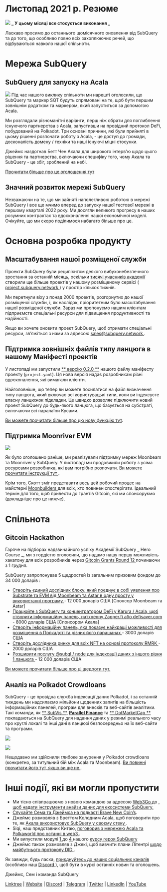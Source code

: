 # Листопад 2021 р. Резюме

![](https://miro.medium.com/max/1400/1*qzKzZnWY2ao3tiffwwugXQ.png) **_ У цьому місяці все стосується виконання _**

Ласкаво просимо до останнього щомісячного оновлення від SubQuery та до того, що особливо повно всіх захоплюючих речей, що відбуваються навколо нашої спільноти.

# Мережа SubQuery

## SubQuery для запуску на Acala

![](https://miro.medium.com/max/600/0*SJ1TWt1sGwUWqvuI.gif) Під час нашого виклику спільноти ми нарешті оголосили, що SubQuery та маркер SQT будуть спрямовані на те, щоб бути першим зовнішнім додатком та маркером, який запуститься за допомогою Acala.

Ми розглядали різноманітні варіанти, перш ніж обрати для поглиблення існуючого партнерства з Acala, запустивши на провідний протокол DeFi, побудований на Polkadot. Три основні причини, які були прийняті в цьому рішенні розпочати роботу з Acala, - це доступ до громади, досконалість домену / техніки та наші існуючі міцні стосунки.

Джеймс наздогнав Бетт Чен Акала для широкого інтерв'ю щодо цього рішення та партнерства, включаючи специфіку того, чому Акала та SubQuery - це збіг, зроблений на небі.

[Прочитати більше про це оголошення тут](https://blog.subquery.network/blogs/20211125-subquery-network-acala.html)

## Значний розвиток мережі SubQuery

Незважаючи на те, що ми зайняті наполегливою роботою в мережі SubQuery і все ще мчимо вперед до запуску нашої тестової мережі в першому кварталі 2022 року. Ми досягли великого прогресу в наших розумних контрактах та вдосконаленні нашої економічної моделі. Очікуйте, що ми скоро поділимося набагато більше про це.

# Основна розробка продукту

## Масштабування нашої розміщеної служби

Проекти SubQuery були реципієнтом деякого вибухонебезпечного зростання за останній місяць, оскільки [ тисячі учасників академії ](https://blog.subquery.network/blogs/20211018-subquery-launches-the-subquery-academy.html) створили ще більше проектів у нашому розміщеному сервісі ([ project.subquery.network ](https://project.subquery.network/)) у простір кількох тижнів.

Ми перетнули віху з понад 2000 проектів, розгорнутих до нашої розміщеної служби, і, як наслідок, пріоритетним було масштабування нашої розміщеної служби. Зараз ми пропонуємо нашим клієнтам підприємств спеціальні ресурси для підвищення продуктивності та надійності.

Якщо ви хочете оновити проект SubQuery, щоб отримати спеціальні ресурси, зв’яжіться з нами за адресою [ sales@subquery.network ](mailto:sales@subquery.network).

## Підтримка зовнішніх файлів типу ланцюга в нашому Маніфесті проектів

У листопаді ми запустили [** версію 0.2.0 **](https://doc.subquery.network/create/manifest/) нашого файлу маніфесту проекту (` project.yaml `). Ця нова версія надає розробникам різні вдосконалення, які вимагали клієнти.

Найголовніше, що тепер ви можете посилатися на файл визначення типу ланцюга, який включає всі користувацькі типи, коли ви індексуєте власну ланцюжок підкладки. Це швидко дозволяє підключити новий проект SubQuery до будь-якого ланцюга, що базується на субстраті, включаючи всі паралаїни Кусами.

[Ви можете прочитати більше про цю нову функцію тут](https://blog.subquery.network/blogs/20211105-november-technical-update.html#support-for-external-chain-type-files-in-project-manifest).

## Підтримка Moonriver EVM

![](https://miro.medium.com/max/600/0*B27QVtvcR6nXA9ff.gif)

Як було оголошено раніше, ми реалізували підтримку мереж Moonbeam та Moonriver у SubQuery. У листопаді ми продовжили роботу з усіма ресурсами розробника, які вам потрібно розпочати.  [ Ви можете прочитати інструкції тут ](https://blog.subquery.network/blogs/20211105-november-technical-update.html#moonbeam-evm-support).

Крім того, Скотт зміг представити весь цей робочий процес на майстерні [ Moonbuilders ](https://www.crowdcast.io/e/moonbuilders-ws/10) для всіх, хто повинен спостерігати. Ідеальний термін для того, щоб привести до грантів Gitcoin, які ми спонсоруємо (докладніше про це нижче).

# Спільнота

## Gitcoin Hackathon

Гаряче на підборах надзвичайного успіху Академії SubQuery _ Hero Course _, ми з гордістю оголосили, що надамо нашу першу можливість хакатону для всіх розробників через [ Gitcoin Grants Round 12 ](https://gitcoin.co/hackathon/gr12/?org=subquery) починаючи з 1 грудня.

SubQuery запропонував 5 щедростей із загальним призовим фондом до 34 000 доларів :

-   [ Створіть єдиний дослідник блоку, який поєднує в собі уявлення про Substrate та EVM від Moonbeam та Astar в одну просту у використанні програму ](https://gitcoin.co/issue/subquery/grants/1) - 12 000 доларів США [Спонсор Moonbeam та Astar]
-   [ Працюйте з SubQuery та концентратором DeFi у Karura / Acala, щоб створити інформаційну панель, натхненну Zapper.fi або defisaver.com ](https://gitcoin.co/issue/subquery/grants/2) - 8000 доларів США [Спонсором Акала]
-   [ Створіть інформаційну панель, яка показує найкращі можливості для розміщення в Полкадоті та різних його парашанах ](https://gitcoin.co/issue/subquery/grants/3) - 3000 доларів США
-   [ Створіть дослідника ринку для всіх NFT на основі протоколу RMRK ](https://gitcoin.co/issue/subquery/grants/4) - 2000 доларів США
-   [ Розширити послугу @subql / node для індексації даних з іншого рівня 1 ланцюга ](https://gitcoin.co/issue/subquery/grants/5) - 12 000 доларів США

[Ви можете прочитати більше про ці щедроти тут.](https://blog.subquery.network/blogs/20211120-gitcoin12-hackathon.html)

## Аналіз на Polkadot Crowdloans

SubQuery - це провідна служба індексації даних Polkadot, і за останній тиждень ми надсилаємо мільйони щоденних запитів на більшість інформаційних панелей, програм для внесків та веб-сайтів аналітики. Такі команди, як [** SubVis **](https://www.subvis.io/),  [**Parallel Finance**](https://parallel.fi/) та [** DotMarketCap **](https://dotmarketcap.com/) покладаються на SubQuery для надання даних у режимі реального часу про круглі локалі та інші дані в ланцюзі безпосередньо на їх веб-сайти та програми.

![](https://miro.medium.com/max/60/0*HfsoOwpat76ip6Jg?q=20)

![](https://miro.medium.com/max/700/0*HfsoOwpat76ip6Jg)

Нещодавно ми здійснили глибоке занурення у Polkadot crowdloans (конкретно, за титульний бій між Acala та Moonbeam).  [ Ви повинні прочитати його тут, якщо ви ще не ](https://blog.subquery.network/blogs/20211124-polkadot-crowdloans.html).

# Інші події, які ви могли пропустити

-   Ми тісно співпрацюємо з новою командою за адресою [ Web3Go ](https://www.web3go.xyz/) до [, щоб надати інструменти анайзи даних для екосистеми SubQuery.](https://blog.subquery.network/customer_announcements/20211110-web3go.html)
-   [ Слухайте Сема та Джеймса на подкасті Brave New Coin’s](https://bravenewcoin.com/insights/podcasts/subquery-connecting-the-dots-on-polkadot).
-   Джеймс розмовляв з Бреттом Колодним Acala, щоб поговорити про те, як [ Акала використовує SubQuery у своєму стеку ](https://www.youtube.com/watch?v=Wbxwj8K67Lw).
-   Siqi, наш представник Китаю, [ поговорив з мережею Acala та Polkaworld про останні в web3 ](https://www.huoxing24.com/live/24313016).
-   Ми випустили модулі [ 1 ](https://doc.subquery.network/academy/herocourse/module1/) до [ 4 ](https://doc.subquery.network/academy/herocourse/module4/) нашого [ курсу героя SubQuery ](https://blog.subquery.network/blogs/20211018-subquery-launches-the-subquery-academy.html)
-   Джеймс також розмовляв з Джекі, щоб вивчити плани Літентрі [ щодо майбутнього протоколу DID ](https://www.youtube.com/watch?v=Rqlpo9QIVyk).

Як завжди, будь ласка, [ приєднуйтесь до наших соціальних каналів ](https://linktr.ee/subquerynetwork) (особливо наш [ Discord ](https://discord.com/invite/subquery)), щоб бути в курсі останніх новин та оголошень.

Джеймс, Сем і команда SubQuery

[Linktree](https://linktr.ee/subquerynetwork)  |  [Website](https://subquery.network/)  |  [Discord](https://discord.com/invite/78zg8aBSMG)  |  [Telegram](https://t.me/subquerynetwork)  |  [Twitter](https://twitter.com/subquerynetwork)  |  [LinkedIn](https://www.linkedin.com/company/subquery)  |  [YouTube](https://www.youtube.com/channel/UCi1a6NUUjegcLHDFLr7CqLw)

